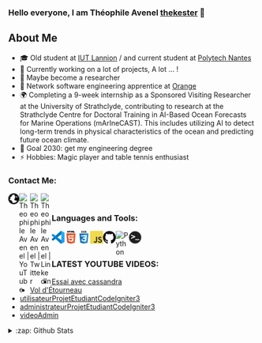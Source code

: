 ### Hello everyone, I am Théophile Avenel [thekester][website] :wave:

## About Me
- 🎓 Old student at [IUT Lannion][university] / and current student at [Polytech Nantes][polytechnantes]
- 🔭 Currently working on a lot of projects,  A lot ... !
- 🌱 Maybe become a researcher
- 💼 Network software engineering apprentice at [Orange][orange]
- 🌍 Completing a 9-week internship as a Sponsored Visiting Researcher at the University of Strathclyde, contributing to research at the Strathclyde Centre for Doctoral Training in AI-Based Ocean Forecasts for Marine Operations (mArIneCAST). This includes utilizing AI to detect long-term trends in physical characteristics of the ocean and predicting future ocean climate. 
- 🎯 Goal 2030: get my engineering degree
- ⚡ Hobbies: Magic player and table tennis enthusiast

### Contact Me:

[<img align="left" alt="tavenel.netlify.app" width="22px" src="https://raw.githubusercontent.com/iconic/open-iconic/master/svg/globe.svg" />][website]
[<img align="left" alt="Theophile Avenel | YouTube" width="22px" src="https://upload.wikimedia.org/wikipedia/commons/0/09/YouTube_full-color_icon_%282017%29.svg" />][youtube]
[<img align="left" alt="Theophile Avenel | Twitter" width="22px" src="https://img.icons8.com/fluent/100/000000/twitter.png" />][twitter]
[<img align="left" alt="Theophile Avenel | LinkedIn" width="22px" src="https://img.icons8.com/office/30/000000/linkedin.png" />][linkedin]

<br />

### Languages and Tools:

<img align="left" alt="Visual Studio Code" width="26px" src="https://raw.githubusercontent.com/github/explore/80688e429a7d4ef2fca1e82350fe8e3517d3494d/topics/visual-studio-code/visual-studio-code.png" />
<img align="left" alt="HTML5" width="26px" src="https://raw.githubusercontent.com/github/explore/80688e429a7d4ef2fca1e82350fe8e3517d3494d/topics/html/html.png" />
<img align="left" alt="CSS3" width="26px" src="https://raw.githubusercontent.com/github/explore/80688e429a7d4ef2fca1e82350fe8e3517d3494d/topics/css/css.png" />
<img align="left" alt="JavaScript" width="26px" src="https://raw.githubusercontent.com/github/explore/80688e429a7d4ef2fca1e82350fe8e3517d3494d/topics/javascript/javascript.png" />
<img align="left" alt="GitHub" width="26px" src="https://raw.githubusercontent.com/github/explore/78df643247d429f6cc873026c0622819ad797942/topics/github/github.png" />
<img align="left" alt="Python" width="26px" src="https://cdn.jsdelivr.net/npm/simple-icons@v3/icons/python.svg" />
<img align="left" alt="Shell" width="26px" src="https://raw.githubusercontent.com/github/explore/80688e429a7d4ef2fca1e82350fe8e3517d3494d/topics/terminal/terminal.png" />

<br />
<br />

### LATEST YOUTUBE VIDEOS:
<!-- YOUTUBE:START -->
- [Essai avec cassandra](https://www.youtube.com/watch?v=JotwjHHO9y0)
- [Vol d&#39;Étourneau](https://www.youtube.com/watch?v=7CbI7KYhJdk)
- [utilisateurProjetEtudiantCodeIgniter3](https://www.youtube.com/watch?v=2WVRP3_Cjp0)
- [administrateurProjetEtudiantCodeIgniter3](https://www.youtube.com/watch?v=8p0mxJz2PtY)
- [videoAdmin](https://www.youtube.com/watch?v=yL5FzWaAMAU)
<!-- YOUTUBE:END -->


<details>
    <summary>:zap: Github Stats </summary>

   <img align="left" alt="thekester'Github Stats" src="https://github-readme-stats2.thekester.vercel.app/api?username=thekester&show_icons=true&hide_border=true" />

</details>

[university]: https://iut-lannion.univ-rennes.fr/
[polytechnantes]: https://polytech.univ-nantes.fr/
[orange]: https://www.orange.com/
[currentproject]: https://github.com/thekester/traitementCarteMagic
[scryfall]: https://scryfall.com/docs/api
[youtube]: https://www.youtube.com/channel/UCUzyyjeZdNp0TTtFn2dRVtQ?
[twitter]: https://twitter.com/AvenelTheophile
[linkedin]: https://www.linkedin.com/in/theophile-avenel-42974a194
[website]: https://tavenel.fr


